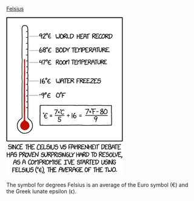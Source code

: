 [Felsius](https://xkcd.com/1923)

![Felsius](./random_comic.png)

The symbol for degrees Felsius is an average of the Euro symbol (€) and the Greek lunate epsilon (ϵ).


